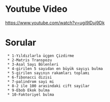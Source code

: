 
# Youtube Video 
https://www.youtube.com/watch?v=ugi9lDuj9Dk
# Sorular
  
     * 1-Yıldızlarla üçgen Çizdirme
     * 2-Matris Transpozu
     * 3-Asal Sayı Bölenleri
     * 4-girilen 5 sayıdan en büyük sayıyı bulma
     * 5-girilen sayının rakamları toplamı
     * 6-fibonacci dizisi
     * 7-palindrom sayi mi
     * 8-2 ile 100 arasindaki cift sayilar
     * 9-Ebob Ekok bulma
     * 10-Faktoriyel bulma
     
